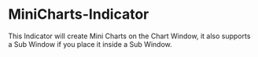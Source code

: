 # MiniCharts-Indicator
 This Indicator will create Mini Charts on the Chart Window, it also supports a Sub Window if you place it inside a Sub Window.
